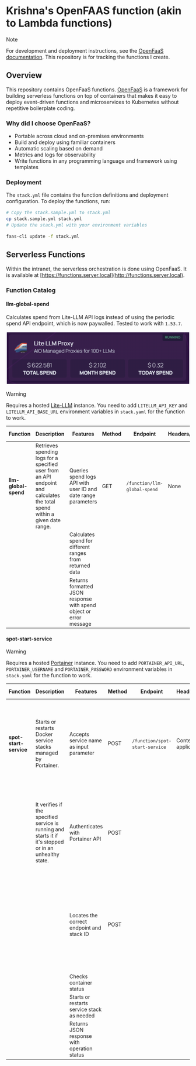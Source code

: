 # Krishna's OpenFAAS function (akin to Lambda functions)

> [!NOTE]
> For development and deployment instructions, see the [OpenFaaS documentation](https://docs.openfaas.com/). This repository is for tracking the functions I create.

## Overview

This repository contains OpenFaaS functions. [OpenFaaS](https://www.openfaas.com/) is a framework for building serverless functions on top of containers that makes it easy to deploy event-driven functions and microservices to Kubernetes without repetitive boilerplate coding.

### Why did I choose OpenFaaS?

- Portable across cloud and on-premises environments
- Build and deploy using familiar containers
- Automatic scaling based on demand
- Metrics and logs for observability
- Write functions in any programming language and framework using templates

### Deployment

The `stack.yml` file contains the function definitions and deployment configuration. To deploy the functions, run:

```bash
# Copy the stack.sample.yml to stack.yml
cp stack.sample.yml stack.yml
# Update the stack.yml with your environment variables
```

```bash
faas-cli update -f stack.yml
```

## Serverless Functions

Within the intranet, the serverless orchestration is done using OpenFaaS. It is available at [https://functions.server.local](http://functions.server.local).

### Function Catalog

#### llm-global-spend

Calculates spend from Lite-LLM API logs instead of using the periodic spend API endpoint, which is now paywalled. Tested to work with `1.53.7`.


![Sample Request](docs/litellm-sample.png)

> [!WARNING]
> Requires a hosted [Lite-LLM](https://github.com/BerriAI/litellm) instance. You need to add `LITELLM_API_KEY` and `LITELLM_API_BASE_URL` environment variables in `stack.yaml` for the function to work.

| Function | Description | Features | Method | Endpoint | Headers/Params | Request Body | Sample Responses |
|----------|-------------|----------|--------|----------|----------------|--------------|-----------------|
| **llm-global-spend** | Retrieves spending logs for a specified user from an API endpoint and calculates the total spend within a given date range. | Queries spend logs API with user ID and date range parameters | GET | `/function/llm-global-spend` | None | None | ```{ "global_spend": 622.5803327750004, "current_month_spend": 1.10207825, "today_spend": 0.0 }``` |
| | | Calculates spend for different ranges from returned data | | | | | |
| | | Returns formatted JSON response with spend object or error message | | | | | |

#### spot-start-service

> [!WARNING]
> Requires a hosted [Portainer](https://github.com/portainer/portainer) instance. You need to add `PORTAINER_API_URL`, `PORTAINER_USERNAME` and `PORTAINER_PASSWORD` environment variables in `stack.yaml` for the function to work.

| Function | Description | Features | Method | Endpoint | Headers/Params | Request Body | Sample Responses |
|----------|-------------|----------|--------|----------|----------------|--------------|-----------------|
| **spot-start-service** | Starts or restarts Docker service stacks managed by Portainer. | Accepts service name as input parameter | POST | `/function/spot-start-service` | Content-Type: application/json | ```{"service": "stopped_service"}``` | ```{ "success": true, "message": "Service nextcloud successfully started", "details": { "service": "nextcloud", "endpoint": "prod-vm-1", "stack_id": "80" } }``` |
| | It verifies if the specified service is running and starts it if it's stopped or in an unhealthy state. | Authenticates with Portainer API | POST | | | ```{"service": "unhealthy/partial_service"}``` | ```{ "success": true, "message": "Service mediaservice successfully restarted", "details": { "service": "mediaservice", "endpoint": "prod-vm-1", "stack_id": "119" } }``` |
| | | Locates the correct endpoint and stack ID | POST | | | ```{"service": "healthy_service"}``` | ```{ "success": true, "message": "Service n8n is already running and healthy", "details": { "service": "n8n", "endpoint": "prod-vm-1", "stack_id": "181", "status": "healthy" } }``` |
| | | Checks container status | | | | | |
| | | Starts or restarts service stack as needed | | | | | |
| | | Returns JSON response with operation status | | | | | |
